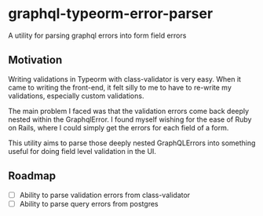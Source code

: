 # graphql-typeorm-error-parser

A utility for parsing graphql errors into form field errors

## Motivation

Writing validations in Typeorm with class-validator is very easy.
When it came to writing the front-end, it felt silly to me to have
to re-write my validations, especially custom validations.

The main problem I faced was that the validation errors come back
deeply nested within the GraphqlError. I found myself wishing for
the ease of Ruby on Rails, where I could simply get the errors for
each field of a form.

This utility aims to parse those deeply nested GraphQLErrors into
something useful for doing field level validation in the UI.

## Roadmap

* [ ] Ability to parse validation errors from class-validator
* [ ] Ability to parse query errors from postgres

